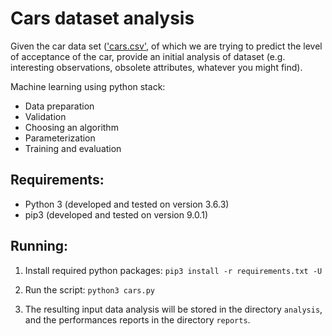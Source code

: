 # Cars dataset analysis

Given the car data set (['cars.csv'](./cars.csv), of which we are trying to predict the level of acceptance of the car, provide an initial analysis of dataset (e.g. interesting observations, obsolete attributes, whatever you might find).

Machine learning using python stack:
* Data preparation
* Validation
* Choosing an algorithm
* Parameterization
* Training and evaluation

## Requirements:
* Python 3 (developed and tested on version 3.6.3)
* pip3 (developed and tested on version 9.0.1)

## Running:
1) Install required python packages: `pip3 install -r requirements.txt -U`

2) Run the script: `python3 cars.py`

3) The resulting input data analysis will be stored in the directory `analysis`, and the performances reports in the directory `reports`. 
